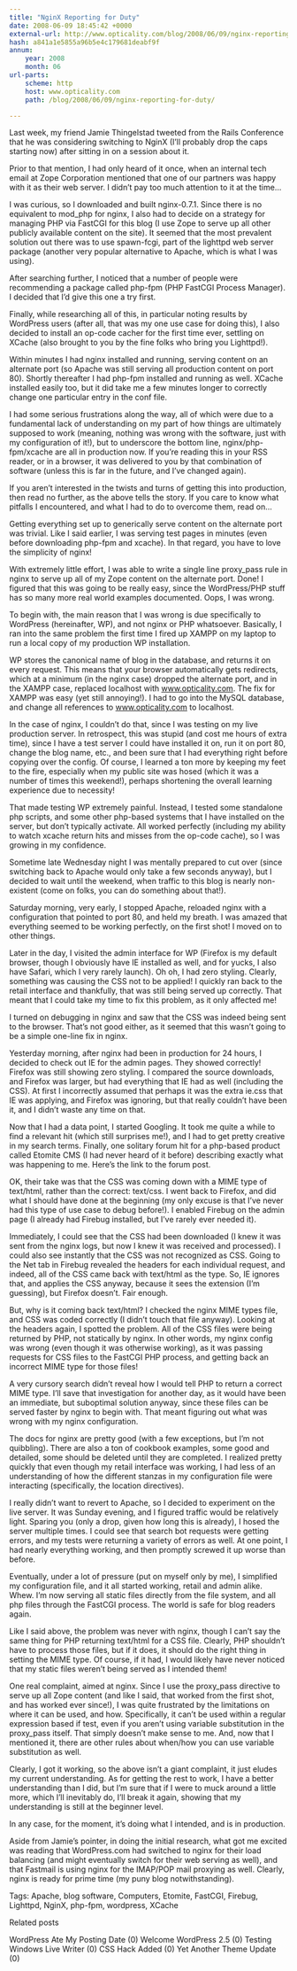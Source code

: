 ```yaml
---
title: "NginX Reporting for Duty"
date: 2008-06-09 18:45:42 +0000
external-url: http://www.opticality.com/blog/2008/06/09/nginx-reporting-for-duty/
hash: a841a1e5855a96b5e4c179681deabf9f
annum:
    year: 2008
    month: 06
url-parts:
    scheme: http
    host: www.opticality.com
    path: /blog/2008/06/09/nginx-reporting-for-duty/

---
```


Last week, my friend Jamie Thingelstad tweeted from the Rails Conference that he was considering switching to NginX (I’ll probably drop the caps starting now) after sitting in on a session about it.

Prior to that mention, I had only heard of it once, when an internal tech email at Zope Corporation mentioned that one of our partners was happy with it as their web server. I didn’t pay too much attention to it at the time…

I was curious, so I downloaded and built nginx-0.7.1. Since there is no equivalent to mod_php for nginx, I also had to decide on a strategy for managing PHP via FastCGI for this blog (I use Zope to serve up all other publicly available content on the site). It seemed that the most prevalent solution out there was to use spawn-fcgi, part of the lighttpd web server package (another very popular alternative to Apache, which is what I was using).

After searching further, I noticed that a number of people were recommending a package called php-fpm (PHP FastCGI Process Manager). I decided that I’d give this one a try first.

Finally, while researching all of this, in particular noting results by WordPress users (after all, that was my one use case for doing this), I also decided to install an op-code cacher for the first time ever, settling on XCache (also brought to you by the fine folks who bring you Lighttpd!).

Within minutes I had nginx installed and running, serving content on an alternate port (so Apache was still serving all production content on port 80). Shortly thereafter I had php-fpm installed and running as well. XCache installed easily too, but it did take me a few minutes longer to correctly change one particular entry in the conf file.

I had some serious frustrations along the way, all of which were due to a fundamental lack of understanding on my part of how things are ultimately supposed to work (meaning, nothing was wrong with the software, just with my configuration of it!), but to underscore the bottom line, nginx/php-fpm/xcache are all in production now. If you’re reading this in your RSS reader, or in a browser, it was delivered to you by that combination of software (unless this is far in the future, and I’ve changed again).  

If you aren’t interested in the twists and turns of getting this into production, then read no further, as the above tells the story. If you care to know what pitfalls I encountered, and what I had to do to overcome them, read on…

Getting everything set up to generically serve content on the alternate port was trivial. Like I said earlier, I was serving test pages in minutes (even before downloading php-fpm and xcache). In that regard, you have to love the simplicity of nginx!

With extremely little effort, I was able to write a single line proxy_pass rule in nginx to serve up all of my Zope content on the alternate port. Done! I figured that this was going to be really easy, since the WordPress/PHP stuff has so many more real world examples documented. Oops, I was wrong.

To begin with, the main reason that I was wrong is due specifically to WordPress (hereinafter, WP), and not nginx or PHP whatsoever. Basically, I ran into the same problem the first time I fired up XAMPP on my laptop to run a local copy of my production WP installation.

WP stores the canonical name of blog in the database, and returns it on every request. This means that your browser automatically gets redirects, which at a minimum (in the nginx case) dropped the alternate port, and in the XAMPP case, replaced localhost with www.opticality.com. The fix for XAMPP was easy (yet still annoying!). I had to go into the MySQL database, and change all references to www.opticality.com to localhost.

In the case of nginx, I couldn’t do that, since I was testing on my live production server. In retrospect, this was stupid (and cost me hours of extra time), since I have a test server I could have installed it on, run it on port 80, change the blog name, etc., and been sure that I had everything right before copying over the config. Of course, I learned a ton more by keeping my feet to the fire, especially when my public site was hosed (which it was a number of times this weekend!), perhaps shortening the overall learning experience due to necessity!  

That made testing WP extremely painful. Instead, I tested some standalone php scripts, and some other php-based systems that I have installed on the server, but don’t typically activate. All worked perfectly (including my ability to watch xcache return hits and misses from the op-code cache), so I was growing in my confidence.

Sometime late Wednesday night I was mentally prepared to cut over (since switching back to Apache would only take a few seconds anyway), but I decided to wait until the weekend, when traffic to this blog is nearly non-existent (come on folks, you can do something about that!).  

Saturday morning, very early, I stopped Apache, reloaded nginx with a configuration that pointed to port 80, and held my breath. I was amazed that everything seemed to be working perfectly, on the first shot! I moved on to other things.

Later in the day, I visited the admin interface for WP (Firefox is my default browser, though I obviously have IE installed as well, and for yucks, I also have Safari, which I very rarely launch). Oh oh, I had zero styling. Clearly, something was causing the CSS not to be applied! I quickly ran back to the retail interface and thankfully, that was still being served up correctly. That meant that I could take my time to fix this problem, as it only affected me!

I turned on debugging in nginx and saw that the CSS was indeed being sent to the browser. That’s not good either, as it seemed that this wasn’t going to be a simple one-line fix in nginx.

Yesterday morning, after nginx had been in production for 24 hours, I decided to check out IE for the admin pages. They showed correctly! Firefox was still showing zero styling. I compared the source downloads, and Firefox was larger, but had everything that IE had as well (including the CSS). At first I incorrectly assumed that perhaps it was the extra ie.css that IE was applying, and Firefox was ignoring, but that really couldn’t have been it, and I didn’t waste any time on that.

Now that I had a data point, I started Googling. It took me quite a while to find a relevant hit (which still surprises me!), and I had to get pretty creative in my search terms. Finally, one solitary forum hit for a php-based product called Etomite CMS (I had never heard of it before) describing exactly what was happening to me. Here’s the link to the forum post.

OK, their take was that the CSS was coming down with a MIME type of text/html, rather than the correct: text/css. I went back to Firefox, and did what I should have done at the beginning (my only excuse is that I’ve never had this type of use case to debug before!). I enabled Firebug on the admin page (I already had Firebug installed, but I’ve rarely ever needed it).

Immediately, I could see that the CSS had been downloaded (I knew it was sent from the nginx logs, but now I knew it was received and processed). I could also see instantly that the CSS was not recognized as CSS. Going to the Net tab in Firebug revealed the headers for each individual request, and indeed, all of the CSS came back with text/html as the type. So, IE ignores that, and applies the CSS anyway, because it sees the extension (I’m guessing), but Firefox doesn’t. Fair enough.

But, why is it coming back text/html? I checked the nginx MIME types file, and CSS was coded correctly (I didn’t touch that file anyway). Looking at the headers again, I spotted the problem. All of the CSS files were being returned by PHP, not statically by nginx. In other words, my nginx config was wrong (even though it was otherwise working), as it was passing requests for CSS files to the FastCGI PHP process, and getting back an incorrect MIME type for those files!

A very cursory search didn’t reveal how I would tell PHP to return a correct MIME type. I’ll save that investigation for another day, as it would have been an immediate, but suboptimal solution anyway, since these files can be served faster by nginx to begin with. That meant figuring out what was wrong with my nginx configuration.

The docs for nginx are pretty good (with a few exceptions, but I’m not quibbling). There are also a ton of cookbook examples, some good and detailed, some should be deleted until they are completed. I realized pretty quickly that even though my retail interface was working, I had less of an understanding of how the different stanzas in my configuration file were interacting (specifically, the location directives).

I really didn’t want to revert to Apache, so I decided to experiment on the live server. It was Sunday evening, and I figured traffic would be relatively light. Sparing you (only a drop, given how long this is already), I hosed the server multiple times. I could see that search bot requests were getting errors, and my tests were returning a variety of errors as well. At one point, I had nearly everything working, and then promptly screwed it up worse than before.  

Eventually, under a lot of pressure (put on myself only by me), I simplified my configuration file, and it all started working, retail and admin alike. Whew. I’m now serving all static files directly from the file system, and all php files through the FastCGI process. The world is safe for blog readers again.  

Like I said above, the problem was never with nginx, though I can’t say the same thing for PHP returning text/html for a CSS file. Clearly, PHP shouldn’t have to process those files, but if it does, it should do the right thing in setting the MIME type. Of course, if it had, I would likely have never noticed that my static files weren’t being served as I intended them!

One real complaint, aimed at nginx. Since I use the proxy_pass directive to serve up all Zope content (and like I said, that worked from the first shot, and has worked ever since!), I was quite frustrated by the limitations on where it can be used, and how. Specifically, it can’t be used within a regular expression based if test, even if you aren’t using variable substitution in the proxy_pass itself. That simply doesn’t make sense to me. And, now that I mentioned it, there are other rules about when/how you can use variable substitution as well.

Clearly, I got it working, so the above isn’t a giant complaint, it just eludes my current understanding. As for getting the rest to work, I have a better understanding than I did, but I’m sure that if I were to muck around a little more, which I’ll inevitably do, I’ll break it again, showing that my understanding is still at the beginner level.

In any case, for the moment, it’s doing what I intended, and is in production.  

Aside from Jamie’s pointer, in doing the initial research, what got me excited was reading that WordPress.com had switched to nginx for their load balancing (and might eventually switch for their web serving as well), and that Fastmail is using nginx for the IMAP/POP mail proxying as well. Clearly, nginx is ready for prime time (my puny blog notwithstanding). 


Tags: Apache, blog software, Computers, Etomite, FastCGI, Firebug, Lighttpd, NginX, php-fpm, wordpress, XCache

Related posts

WordPress Ate My Posting Date (0)
Welcome WordPress 2.5 (0)
Testing Windows Live Writer (0)
CSS Hack Added (0)
Yet Another Theme Update (0)

